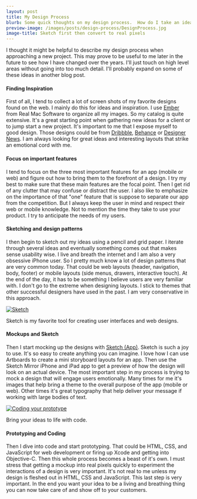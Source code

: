```yaml
---
layout: post
title: My Design Process 
blurb: Some quick thoughts on my design process.  How do I take an idea in my head to something that's real and usable.
preview-image: /images/posts/design-process/DesignProcess.jpg
image-title: Sketch first then convert to real pixels
---
```


I thought it might be helpful to describe my design process when approaching a new project.  This may prove to be useful to me later in the future to see how I have changed over the years.  I'll just touch on high level areas without going into too much detail.  I'll probably expand on some of these ideas in another blog post. 

#### Finding Inspiration
First of all, I tend to collect a lot of screen shots of my favorite designs found on the web.  I mainly do this for ideas and inspiration.  I use [Ember](http://www.realmacsoftware.com/ember) from Real Mac Software to organize all my images.  So my catalog is quite extensive.  It's a great starting point when gathering new ideas for a client or to jump start a new project.  It's important to me that I expose myself to good design.  Those designs could be from [Dribbble](http://dribbble.com), [Behance](http://behance.com) or [Designer News](https://news.layervault.com/).  I am always looking for great ideas and interesting layouts that strike an emotional cord with me.  

#### Focus on important features
I tend to focus on the three most important features for an app (mobile or web) and figure out how to bring them to the forefront of a design.  I try my best to make sure that these main features are the focal point.  Then I get rid of any clutter that may confuse or distract the user.  I also like to emphasize on the importance of that "one" feature that is suppose to separate our app from the competition.  But I always keep the user in mind and respect their web or mobile knowledge. Not to mention the time they take to use your product.  I try to anticipate the needs of my users.

#### Sketching and design patterns
I then begin to sketch out my ideas using a pencil and grid paper.  I iterate through several ideas and eventually something comes out that makes sense usability wise.  I live and breath the internet and I am also a very obsessive iPhone user.  So I pretty much know a lot of design patterns that are very common today.  That could be web layouts (header, navigation, body, footer) or mobile layouts (side menus, drawers, interactive touch).  At the end of the day, it has to be something I believe users are very familiar with.  I don't go to the extreme when designing layouts.  I stick to themes that other successful designers have used in the past.  I am very conservative in this approach.

<div class="post-image">
  <a href="/images/posts/design-process/sketch_mockup.jpg" data-imagelightbox="b"><img src="/images/posts/design-process/sketch_mockup.jpg" title="Mockup created in sketch." alt="Sketch"/></a>
  <p class="caption">Sketch is my favorite tool for creating user interfaces and web designs.</p>
</div>

#### Mockups and Sketch
Then I start mocking up the designs with [Sketch (App)](http://www.bohemiancoding.com/sketch/).  Sketch is such a joy to use.  It's so easy to create anything you can imagine.  I love how I can use Artboards to create a mini storyboard layouts for an app.  Then use the Sketch Mirror iPhone and iPad app to get a preview of how the design will look on an actual device.  The most important step in my process is trying to mock a design that will engage users emotionally.  Many times for me it's images that help bring a theme to the overall purpose of the app (mobile or web).  Other times it's great typography that help deliver your message if working with large bodies of text.    

<div class="post-image">
  <a href="/images/posts/design-process/CodeProcess.jpg" data-imagelightbox="b"><img src="/images/posts/design-process/CodeProcess.jpg" title="Convert sketching into actual code." alt="Coding your prototype"/></a>
  <p class="caption">Bring your ideas to life with code.</p>
</div>

#### Prototyping and Coding
Then I dive into code and start prototyping.  That could be HTML, CSS, and JavaScript for web development or firing up Xcode and getting into Objective-C.  Then this whole process becomes a beast of it's own.  I must stress that getting a mockup into real pixels quickly to experiment the interactions of a design is very important.  It's not real to me unless my design is fleshed out in HTML, CSS and JavaScript.  This last step is very important.  In the end you want your idea to be a living and breathing thing you can now take care of and show off to your customers.
